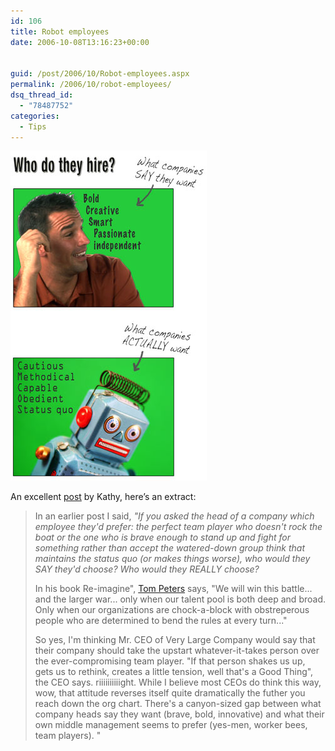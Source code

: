 ```yaml
---
id: 106
title: Robot employees
date: 2006-10-08T13:16:23+00:00


guid: /post/2006/10/Robot-employees.aspx
permalink: /2006/10/robot-employees/
dsq_thread_id:
  - "78487752"
categories:
  - Tips
---
```

<p><img alt="Robotemployees" src="/wp-content/uploads/contentbinary/robotemployees.jpg" border="0" /></p>
<p>An excellent <a href="http://headrush.typepad.com/creating_passionate_users/2006/10/knocking_the_ex.html">post</a> by Kathy, here&rsquo;s an extract:</p>
<blockquote dir="ltr" style="MARGIN-RIGHT: 0px">
<p>In an earlier post I said, <i>"If you asked the head of a company which employee they'd prefer: the perfect team player who doesn't rock the boat or the one who is brave enough to stand up and fight for something rather than accept the watered-down group think that maintains the status quo (or makes things worse), who would they SAY they'd choose? Who would they REALLY choose?</I></P>
<P>In his book Re-imagine", <a href="http://www.tompeters.com/" target="_blank">Tom Peters</a> says, "We will win this battle... and the larger war... only when our talent pool is both deep and broad. Only when our organizations are chock-a-block with obstreperous people who are determined to bend the rules at every turn..."</p>
<p>So yes, I'm thinking Mr. CEO of Very Large Company would say that their company should take the upstart whatever-it-takes person over the ever-compromising team player. "If that person shakes us up, gets us to rethink, creates a little tension, well that's a Good Thing", the CEO says. riiiiiiiiiight. While I believe most CEOs do think this way, wow, that attitude reverses itself quite dramatically the futher you reach down the org chart. There's a canyon-sized gap between what company heads say they want (brave, bold, innovative) and what their own middle management seems to prefer (yes-men, worker bees, team players). "</P></BLOCKQUOTE>